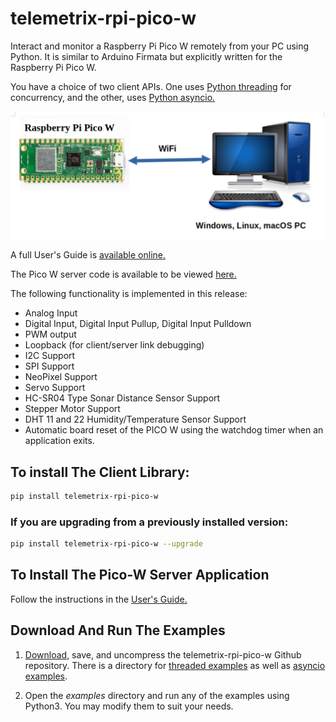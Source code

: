 
# telemetrix-rpi-pico-w

Interact and monitor a Raspberry Pi Pico W remotely from your PC using Python.
It is similar to Arduino Firmata but explicitly written for the Raspberry Pi Pico W.

You have a choice of two client APIs. One uses [Python threading](https://htmlpreview.github.io/?https://github.com/MrYsLab/telemetrix-rpi-pico-w/blob/master/html/telemetrix_rpi_pico_w/index.html) for concurrency, and the
other, uses [Python asyncio.](https://htmlpreview.github.io/?https://github.com/MrYsLab/telemetrix-rpi-pico-w/blob/master/html/telemetrix_rpi_pico_w_aio/index.html)

![](images/tmx.png)

A full User's Guide is [available online.](https://mryslab.github.io/telemetrix-rpi-pico-w/)

The Pico W server code is available to be viewed [here.](https://github.com/MrYsLab/Telemetrix4RpiPicoW)

The following functionality is implemented in this release:

* Analog Input
* Digital Input, Digital Input Pullup, Digital Input Pulldown
* PWM output
* Loopback (for client/server link debugging)
* I2C Support
* SPI Support
* NeoPixel Support
* Servo Support
* HC-SR04 Type Sonar Distance Sensor Support
* Stepper Motor Support
* DHT 11 and 22 Humidity/Temperature Sensor Support
* Automatic board reset of the PICO W using the watchdog timer when an 
  application exits.


## To install The Client Library:



```bash
pip install telemetrix-rpi-pico-w 
```

### If you are upgrading from a previously installed version:

```bash
pip install telemetrix-rpi-pico-w --upgrade
```

## To Install The Pico-W Server Application
Follow the instructions in the [User's Guide.](https://mryslab.github.io/telemetrix-rpi-pico-w/install_pico_server/)

## Download And Run The Examples
   
1. [Download,](https://github.com/MrYsLab/telemetrix-rpi-pico-w/archive/master.zip) 
   save, and uncompress the telemetrix-rpi-pico-w Github repository. There is a directory 
   for [threaded examples](https://github.com/MrYsLab/telemetrix-rpi-pico-w/tree/master/examples)
   as well as [asyncio examples](https://github.com/MrYsLab/telemetrix-rpi-pico-w/tree/master/examples_aio).
   
2. Open the _examples_ directory and run any of the examples using Python3. You may
modify them to suit your needs.



